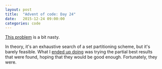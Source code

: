 ```yaml
---
layout: post
title:  "Advent of code: Day 24"
date:   2015-12-24 09:00:00
categories: code 
---
```


[This problem][day] is a bit nasty.

In theory, it's an exhaustive search of a set partitioning scheme, but it's barely feasible. What I [ended up doing][code] was trying the partial best results that were found, hoping that they would be good enough. Fortunately, they were.

[day]: http://adventofcode.com/day/24
[code]: https://github.com/bildzeitung/adventofcode/tree/master/24
